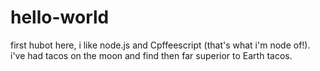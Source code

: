 # hello-world
first 
hubot here, i like node.js and Cpffeescript (that's what i'm node of!).
i've had tacos on the moon and find then far superior to Earth tacos.
